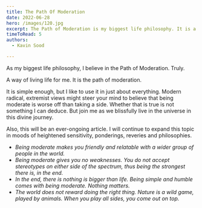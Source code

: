 ```yaml
---
title: The Path Of Moderation
date: 2022-06-28
hero: /images/120.jpg
excerpt: The Path of Moderation is my biggest life philosophy. It is a way of living life. 
timeToRead: 5
authors:
  - Kavin Sood

---
```


As my biggest life philosophy, I believe in the Path of Moderation. Truly. 

A way of living life for me. It is the path of moderation.

It is simple enough, but I like to use it in just about everything. Modern radical, extremist views might steer your mind to believe that being moderate is worse off than taking a side. Whether that is true is not something I can deduce. But join me as we blissfully live in the universe in this divine journey.

Also, this will be an ever-ongoing article. I will continue to expand this topic in moods of heightened sensitivity, ponderings, reveries and philosophies.

* *Being moderate makes you friendly and relatable with a wider group of people in the world.*
* *Being moderate gives you no weaknesses. You do not accept stereotypes on either side of the spectrum, thus being the strongest there is, in the end.*
* *In the end, there is nothing is bigger than life. Being simple and humble comes with being moderate. Nothing matters.*
* *The world does not reward doing the right thing. Nature is a wild game, played by animals. When you play all sides, you come out on top.*